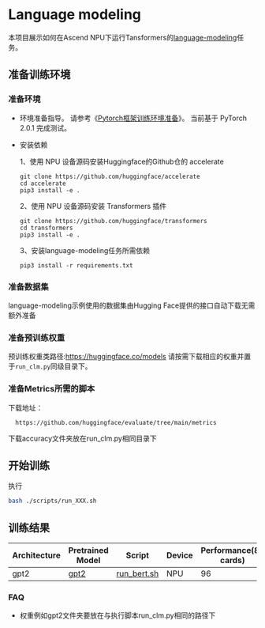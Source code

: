 # Language modeling

本项目展示如何在Ascend NPU下运行Tansformers的[language-modeling](https://github.com/huggingface/transformers/tree/main/examples/pytorch/language-modeling)任务。

## 准备训练环境
### 准备环境
- 环境准备指导。
  请参考《[Pytorch框架训练环境准备](https://www.hiascend.com/document/detail/zh/ModelZoo/pytorchframework/ptes)》。
  当前基于 PyTorch 2.0.1 完成测试。
- 安装依赖
  
  1、使用 NPU 设备源码安装Huggingface的Github仓的 accelerate
  ```text
  git clone https://github.com/huggingface/accelerate
  cd accelerate
  pip3 install -e .
  ```
  2、使用 NPU 设备源码安装 Transformers 插件
  ```text
  git clone https://github.com/huggingface/transformers
  cd transformers
  pip3 install -e .
  ```

  3、安装language-modeling任务所需依赖
  ```text
  pip3 install -r requirements.txt
  ```

### 准备数据集
language-modeling示例使用的数据集由Hugging Face提供的接口自动下载无需额外准备

### 准备预训练权重
预训练权重类路径:https://huggingface.co/models
请按需下载相应的权重并置于`run_clm.py`同级目录下。

### 准备Metrics所需的脚本
下载地址：
```text
  https://github.com/huggingface/evaluate/tree/main/metrics
```
下载accuracy文件夹放在run_clm.py相同目录下

## 开始训练
执行
```bash
bash ./scripts/run_XXX.sh
```

## 训练结果

| Architecture | Pretrained Model                    | Script                                                                                                           | Device| Performance(8-cards) | Accuracy |
|--------------|-------------------------------------|------------------------------------------------------------------------------------------------------------------|-------|----------------------|----------|
| gpt2         | [gpt2](https://huggingface.co/gpt2) | [run_bert.sh](https://gitee.com/ascend/transformers/tree/develop/examples/language-modeling/scripts/run_gpt2.sh) | NPU | 96                   | 0.3987   |



### FAQ
- 权重例如gpt2文件夹要放在与执行脚本run_clm.py相同的路径下

